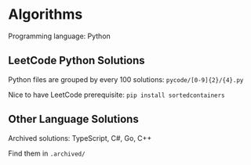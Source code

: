# Algorithms
Programming language: Python

## LeetCode Python Solutions
Python files are grouped by every 100 solutions: ```pycode/[0-9]{2}/{4}.py```

Nice to have LeetCode prerequisite: ```pip install sortedcontainers```

## Other Language Solutions

Archived solutions: TypeScript, C#, Go, C++

Find them in ```.archived/```

